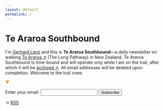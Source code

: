 ```yaml
---
layout: default
permalink: /
---
```


# Te Araroa Southbound

I'm [Gerhard Lanz](https://gerhardla.nz) and this is **Te Araroa Southbound**—a daily newsletter on walking [Te Araroa ↗](https://www.teararoa.org.nz) (The Long Pathway) in New Zealand. Te Araroa Southbound is time-bound and will operate only while I am on the trail, after which it will be [archived ↗](https://buttondown.email/gerhard/archive). All email addresses will be deleted upon completion. Welcome to the trail crew.

<span style="color: rgb(241, 144, 41)">▼</span>

<form
  action="https://buttondown.email/api/emails/embed-subscribe/gerhard"
  method="post"
  target="popupwindow"
  onsubmit="window.open('https://buttondown.email/gerhard', 'popupwindow')"
  class="embeddable-buttondown-form">
  <label for="bd-email">Enter your email: </label>
  <input type="email" name="email" id="bd-email" />
  <input type="hidden" value="1" name="embed" />
  <input type="submit" value="Subscribe" />
</form>

→ [RSS](https://buttondown.email/gerhard/rss)
